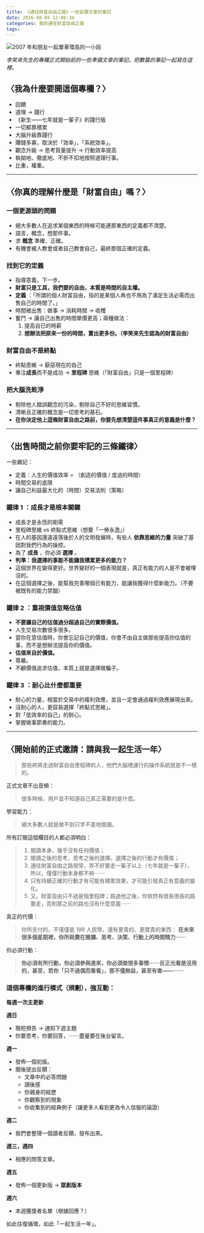 ```yaml
---
title: 《通往財富自由之路》一些前置文章的筆記
date: 2016-08-05 12:06:34
categories: 我的通往財富自由之路
tags:
---
```


![ 2007 年和朋友一起單車環島的一小段](https://c8.staticflickr.com/8/7568/28786920095_f375b8c681.jpg)

*李笑來先生的專欄正式開始前的一些準備文章的筆記。把數篇的筆記一起寫在這裡。*

## 〈我為什麼要開這個專欄？〉

- 回饋
- 道理 -> 踐行
- 《新生——七年就是一輩子》的踐行版
- 一切都靠積累
- 大腦升級靠踐行
- 賺錢多寡，取決於「效率」，「系統效率」。
- 觀念升級 -> 思考質量提升 -> 行動效率提高
- 執拗地、徹底地、不折不扣地按照道理行事。
- 比重，權重。


---
## 〈你真的理解什麼是「財富自由」嗎？〉

### 一個更源頭的問題

- 絕大多數人在追求某個東西的時候可能連那東西的定義都不清楚。
- 語言，概念，想那件事。
- 求 **概念** 準確、正確。
- 有機會被人教會或者自己教會自己，最終那個正確的定義。

### 找到它的定義

- 指導意義，下一步。
-  **財富只是工具，我們要的自由，本質是時間的自主權。**
-  **定義** ：「所謂的個人財富自由，指的是某個人再也不用為了滿足生活必需而出售自己的時間了。」
- 時間被出售：做事 -> 消耗時間 -> 收穫
- 奮鬥 -> 讓自己出售的時間單價更高；兩種做法：
    1. 提高自已的時薪
    2.  **想辦法把原來一份的時間，賣出更多份。（李笑來先生認為的財富自由）**

### 財富自由不是終點

- 終點思維 -> 厭惡現在的自己
- 專注**成長**而不是成功 ->  **里程碑** 思維（「財富自由」只是一個里程碑）


### 把大腦洗乾淨

- 剔除他人錯誤觀念的污染，剔除自己不好的思維習慣。
- 清晰且正確的概念是一切思考的基石。
-  **在你決定他上這條財富自由之路前，你要先想清楚這件事真正的意義是什麼？**


---
## 〈出售時間之前你要牢記的三條鐵律〉

一些雜記：
- 定義：人生的價值效率 = （創造的價值 / 度過的時間）
- 時間交易的底限
- 讓自己利益最大化的（時間）交易法則（策略）

### 鐵律 1 ：成長才是根本關鍵

- 成長才是永恆的剛需
- 里程碑思維 vs 終點式思維（想要「一勞永逸」）
- 在人的基因還遠遠落後於人的文明發展時，有些人 **依靠思維的力量** 突破了基因對我們行為的操控。
- 為了 **成長** ，你必須 **選擇** 。
-  **判準：我選擇的事能不能讓我積累更多的能力？**
- 這個世界在變得更好。世界變好的一個表現就是，真正有能力的人是不會被埋沒的。
- 在這個選擇之後，能幫我完善哪個已有能力，能讓我獲得什麼新能力。（不要被既有的能力禁錮）

### 鐵律 2 ：重視價值忽略估值

-  **不要讓自己的估值過分超過自己的實際價值。**
- 人生交易次數很多很多。
- 當你在意估值時，你會忘記自己的價值，你會不由自主做那些提高你估值的事，而不是想辦法提高你的價值。
-  **估值來自於價值。**
- 尊嚴。
- 不顧價值追求估值，本質上就是選擇做騙子。

### 鐵律 3 ：耐心比什麼都重要

- 耐心的力量，相當於交易中的複利效應，並且一定會通過複利效應展現出來。
- 沒耐心的人，更容易選擇「終點式思維」。
- 對「低效率的自己」的耐心。
- 掌握做事節奏的能力。


---
## 〈開始前的正式邀請：請與我一起生活一年〉

> 那些終將走過財富自由里程碑的人，他們大腦裡運行的操作系統就是不一樣的。

正式文章不出音頻：
> 很多時候，用戶並不知道自己真正需要的是什麼。

學習能力：
> 絕大多數人就是做不到只字不差地閱讀。

所有訂閱這個欄目的人都必須明白：
> 1. 閱讀本身，幾乎沒有任何價值；
> 2. 閱讀之後的思考，思考之後的選擇。選擇之後的行動才有價值；
> 3. 通往財富自由之路很常，弄不好要走一輩子以上（七年就是一輩子），所以，僅僅行動本身都不夠⋯⋯
> 4. 只有持續正確的行動才有可能有積累效果，才可能引發真正有意義的變化。
> 5. 又，財富自由只不過是個里程碑；路過他之後，你依然有很長很長的路要走，否則那之前的路也沒有什麼意義⋯⋯

真正的代價：
> 你所支付的，不僅僅是 199 人民幣，還有更貴的、更寶貴的東西：
>  **在未來很多個星期裡，你所耗費在閱讀、思考、決策、行動上的時間精力⋯⋯**

你必須行動：
> **你必須有所行動，你必須參與進來，你必須做很多事情⋯⋯反正光看是沒用的，甚至，若你「只不過偶而看看」，那不僅無益，甚至有害——⋯⋯**

### 這個專欄的進行模式（規劃），強互動：

**每週一次主更新**

**週日**
- 簡短預告 -> 通知下週主題
- 你要思考，你要回答，⋯⋯盡量要在後台留言。

**週一**
- 發佈一個初版。
- 閱後提出反饋：
    - 文章中的必答問題
    - 讀後感
    - 你親身的經歷
    - 你觀察到的現象
    - 你收集到的經典例子（讓更多人看到更為令人信服的論證）

**週二**
- 我們會整理一個讀者反饋，發布出來。

**週三，週四**
- 相應的問答文章。

**週五**
- 發佈一個更新版 -> **眾創版本**

**週六**
- 本週獲獎者名單（根據回應？）

如此往復循環，如此「一起生活一年」。
